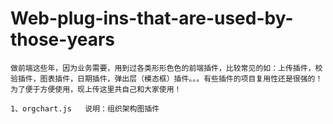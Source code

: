 # Web-plug-ins-that-are-used-by-those-years

	做前端这些年，因为业务需要，用到过各类形形色色的前端插件，比较常见的如：上传插件，校验插件，图表插件，日期插件，弹出层（模态框）插件。。。有些插件的项目复用性还是很强的！为了便于方便使用，现上传这里共自己和大家使用！
	
	1、orgchart.js   说明：组织架构图插件
